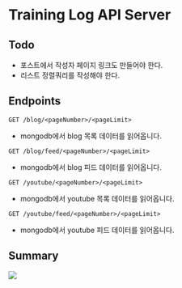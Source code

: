 # Training Log API Server

## Todo

- 포스트에서 작성자 페이지 링크도 만들어야 한다.
- 리스트 정렬쿼리를 작성해야 한다.

## Endpoints

`GET /blog/<pageNumber>/<pageLimit>`

- mongodb에서 blog 목록 데이터를 읽어옵니다.

`GET /blog/feed/<pageNumber>/<pageLimit>`

- mongodb에서 blog 피드 데이터를 읽어옵니다.

`GET /youtube/<pageNumber>/<pageLimit>`

- mongodb에서 youtube 목록 데이터를 읽어옵니다.

`GET /youtube/feed/<pageNumber>/<pageLimit>`

- mongodb에서 youtube 피드 데이터를 읽어옵니다.

## Summary

![](https://res.cloudinary.com/yangeok/image/upload/v1554888938/11.jpg)
